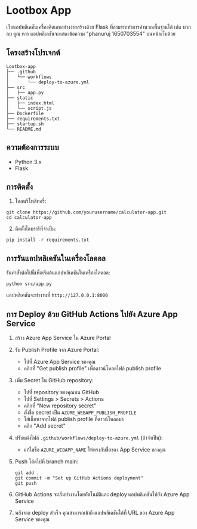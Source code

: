 # Lootbox App

เว็บแอปพลิเคชันเครื่องคิดเลขอย่างง่ายสร้างด้วย Flask ที่สามารถทำการคำนวณพื้นฐานได้ เช่น บวก ลบ คูณ หาร แอปพลิเคชันจะแสดงข้อความ "phanuruj 1650703554" บนหน้าเว็บด้วย

## โครงสร้างโปรเจกต์

```
Lootbox-app
├── .github
│   └── workflows
│       └── deploy-to-azure.yml
├── src
│   ├── app.py
├── static
│   ├── index.html
│   └── script.js
├── Dockerfile
├── requirements.txt
├── startup.sh
└── README.md
```

## ความต้องการระบบ

* Python 3.x
* Flask

## การติดตั้ง

1. โคลนรีโพสิทอรี่:  
```  
git clone https://github.com/yourusername/calculator-app.git  
cd calculator-app  
```
2. ติดตั้งไลบรารีที่จำเป็น:  
```  
pip install -r requirements.txt  
```

## การรันแอปพลิเคชันในเครื่องโลคอล

รันคำสั่งต่อไปนี้เพื่อเริ่มต้นแอปพลิเคชันในเครื่องโลคอล:

```
python src/app.py
```

แอปพลิเคชันจะทำงานที่ `http://127.0.0.1:8000`

## การ Deploy ด้วย GitHub Actions ไปยัง Azure App Service

1. สร้าง Azure App Service ใน Azure Portal

2. รับ Publish Profile จาก Azure Portal:
   - ไปที่ Azure App Service ของคุณ
   - คลิกที่ "Get publish profile" เพื่อดาวน์โหลดไฟล์ publish profile

3. เพิ่ม Secret ใน GitHub repository:
   - ไปที่ repository ของคุณบน GitHub
   - ไปที่ Settings > Secrets > Actions
   - คลิกที่ "New repository secret"
   - ตั้งชื่อ secret เป็น `AZURE_WEBAPP_PUBLISH_PROFILE`
   - ใส่เนื้อหาจากไฟล์ publish profile ที่ดาวน์โหลดมา
   - คลิก "Add secret"

4. ปรับแต่งไฟล์ `.github/workflows/deploy-to-azure.yml` (ถ้าจำเป็น):
   - แก้ไขชื่อ `AZURE_WEBAPP_NAME` ให้ตรงกับชื่อของ App Service ของคุณ

5. Push โค้ดไปที่ branch main:
   ```
   git add .
   git commit -m "Set up GitHub Actions deployment"
   git push
   ```

6. GitHub Actions จะเริ่มทำงานโดยอัตโนมัติและ deploy แอปพลิเคชันไปยัง Azure App Service

7. หลังจาก deploy สำเร็จ คุณสามารถเข้าถึงแอปพลิเคชันได้ที่ URL ของ Azure App Service ของคุณ
